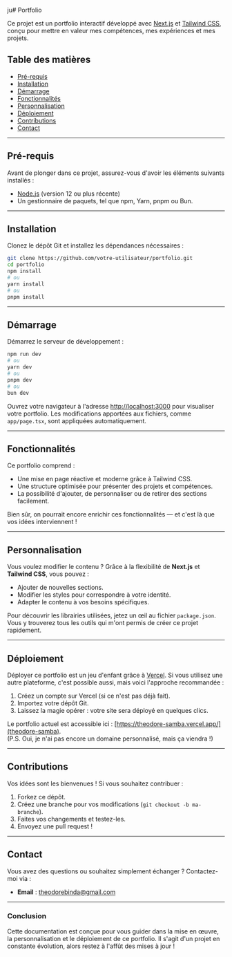 ju# Portfolio

Ce projet est un portfolio interactif développé avec [Next.js](https://nextjs.org/) et [Tailwind CSS](https://tailwindcss.com/), conçu pour mettre en valeur mes compétences, mes expériences et mes projets.

## Table des matières
- [Pré-requis](#pré-requis)
- [Installation](#installation)
- [Démarrage](#démarrage)
- [Fonctionnalités](#fonctionnalités)
- [Personnalisation](#personnalisation)
- [Déploiement](#déploiement)
- [Contributions](#contributions)
- [Contact](#contact)

---

## Pré-requis
Avant de plonger dans ce projet, assurez-vous d'avoir les éléments suivants installés :
- [Node.js](https://nodejs.org/) (version 12 ou plus récente)
- Un gestionnaire de paquets, tel que npm, Yarn, pnpm ou Bun.

---

## Installation
Clonez le dépôt Git et installez les dépendances nécessaires :

```bash
git clone https://github.com/votre-utilisateur/portfolio.git
cd portfolio
npm install
# ou
yarn install
# ou
pnpm install
```

---

## Démarrage
Démarrez le serveur de développement :

```bash
npm run dev
# ou
yarn dev
# ou
pnpm dev
# ou
bun dev
```

Ouvrez votre navigateur à l'adresse [http://localhost:3000](http://localhost:3000) pour visualiser votre portfolio. Les modifications apportées aux fichiers, comme `app/page.tsx`, sont appliquées automatiquement.

---

## Fonctionnalités
Ce portfolio comprend :
- Une mise en page réactive et moderne grâce à Tailwind CSS.
- Une structure optimisée pour présenter des projets et compétences.
- La possibilité d'ajouter, de personnaliser ou de retirer des sections facilement.

Bien sûr, on pourrait encore enrichir ces fonctionnalités — et c'est là que vos idées interviennent !

---

## Personnalisation
Vous voulez modifier le contenu ? Grâce à la flexibilité de **Next.js** et **Tailwind CSS**, vous pouvez :
- Ajouter de nouvelles sections.
- Modifier les styles pour correspondre à votre identité.
- Adapter le contenu à vos besoins spécifiques.

Pour découvrir les librairies utilisées, jetez un œil au fichier `package.json`. Vous y trouverez tous les outils qui m'ont permis de créer ce projet rapidement.

---

## Déploiement
Déployer ce portfolio est un jeu d'enfant grâce à [Vercel](https://vercel.com/). Si vous utilisez une autre plateforme, c'est possible aussi, mais voici l'approche recommandée :

1. Créez un compte sur Vercel (si ce n'est pas déjà fait).
2. Importez votre dépôt Git.
3. Laissez la magie opérer : votre site sera déployé en quelques clics.

Le portfolio actuel est accessible ici : [https://theodore-samba.vercel.app/](theodore-samba).  
(P.S. Oui, je n'ai pas encore un domaine personnalisé, mais ça viendra !)

---

## Contributions
Vos idées sont les bienvenues ! Si vous souhaitez contribuer :
1. Forkez ce dépôt.
2. Créez une branche pour vos modifications (`git checkout -b ma-branche`).
3. Faites vos changements et testez-les.
4. Envoyez une pull request !

---

## Contact
Vous avez des questions ou souhaitez simplement échanger ? Contactez-moi via :
- **Email** : [theodorebinda@gmail.com](mailto:theodorebinda@gmail.com)

---

### Conclusion
Cette documentation est conçue pour vous guider dans la mise en œuvre, la personnalisation et le déploiement de ce portfolio. Il s'agit d'un projet en constante évolution, alors restez à l'affût des mises à jour !

